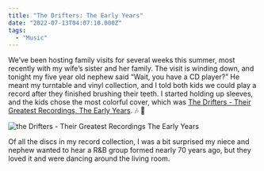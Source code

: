 ```yaml
---
title: "The Drifters: The Early Years"
date: "2022-07-13T04:07:10.000Z"
tags: 
  - "Music"
---
```


We’ve been hosting family visits for several weeks this summer, most recently with my wife’s sister and her family. The visit is winding down, and tonight my five year old nephew said “Wait, you have a CD player?” He meant my turntable and vinyl collection, and I told both kids we could play a record after they finished brushing their teeth. I started holding up sleeves, and the kids chose the most colorful cover, which was [The Drifters - Their Greatest Recordings, The Early Years](https://www.discogs.com/master/513925-The-Drifters-Their-Greatest-RecordingsEarly-Years). 🎶 🎵

![the Drifters - Their Greatest Recordings The Early Years](/img/note-images/72527b29c8.jpg)

Of all the discs in my record collection, I was a bit surprised my niece and nephew wanted to hear a R&B group formed nearly 70 years ago, but they loved it and were dancing around the living room.
